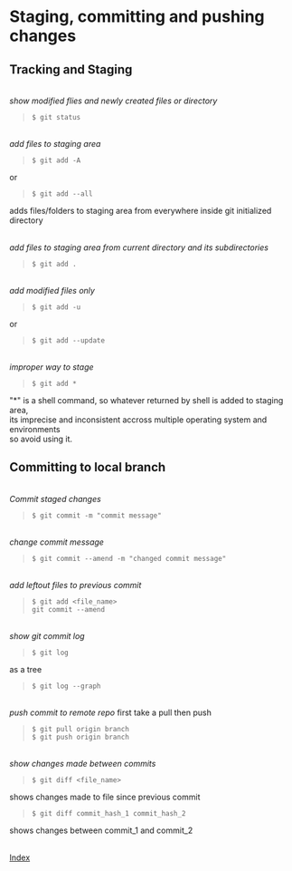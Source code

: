 # Staging, committing and pushing changes  

## Tracking and Staging

\
_show modified flies and newly created files or directory_

> `$ git status`  

\
_add files to staging area_
> `$ git add -A`  

or  

> `$ git add --all`  

adds files/folders to staging area from everywhere inside git initialized directory  

\
_add files to staging area from current directory and its subdirectories_  

> `$ git add .`

\
_add modified files only_  
> `$ git add -u`  

or  

> `$ git add --update`  

\
_improper way to stage_  
> `$ git add *`  

"*" is a shell command, so whatever returned by shell is added to staging area,  
its imprecise and inconsistent accross multiple operating system and environments  
so avoid using it.  

## Committing to local branch

\
_Commit staged changes_  
>`$ git commit -m "commit message"`  

\
_change commit message_
>`$ git commit --amend -m "changed commit message"`  

\
_add leftout files to previous commit_
>`$ git add <file_name>`  
> `git commit --amend`  

\
_show git commit log_
>`$ git log`

as a tree  
> `$ git log --graph`  

\
_push commit to remote repo_
first take a pull then push
>`$ git pull origin branch`  
>`$ git push origin branch`  

\
_show changes made between commits_  
>`$ git diff <file_name>`  

shows changes made to file since previous commit

>`$ git diff commit_hash_1 commit_hash_2`  

shows changes between commit_1 and commit_2  

\
[Index][index]

[index]: ../index.md
